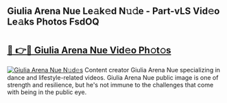## Giulia Arena Nue Le𝚊k𝚎d N𝚞𝚍e - Part-vLS Vid𝚎o Le𝚊ks Photos FsdOQ

# <h2><a href="http://fb9lpd.evod.top/?m=Giulia+Arena+Nue">🔗 👉🔴 Giulia Arena Nue Vid𝚎o Ph𝚘t𝚘s</a></h2>

[![Giulia Arena Nue N𝚞d𝚎s](https://i.imgur.com/8V9OHl7.gif)](http://fb9lpd.evod.top/?m=Giulia+Arena+Nue)
Content creator Giulia Arena Nue specializing in dance and lifestyle-related videos. Giulia Arena Nue public image is one of strength and resilience, but he's not immune to the challenges that come with being in the public eye. 
